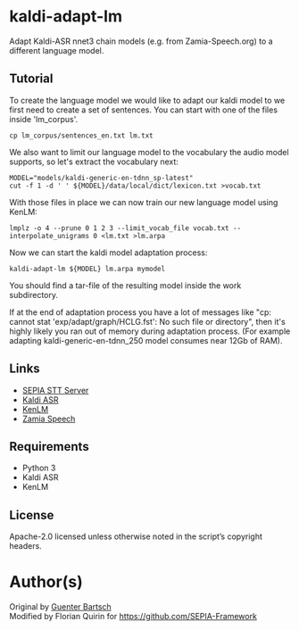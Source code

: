 # kaldi-adapt-lm

Adapt Kaldi-ASR nnet3 chain models (e.g. from Zamia-Speech.org) to a different language model.

## Tutorial

To create the language model we would like to adapt our kaldi model to we first
need to create a set of sentences. You can start with one of the files inside 'lm_corpus'.
```
cp lm_corpus/sentences_en.txt lm.txt
```

We also want to limit our language model to the vocabulary the audio model supports,
so let's extract the vocabulary next:
```
MODEL="models/kaldi-generic-en-tdnn_sp-latest"
cut -f 1 -d ' ' ${MODEL}/data/local/dict/lexicon.txt >vocab.txt
```

With those files in place we can now train our new language model using KenLM:
```
lmplz -o 4 --prune 0 1 2 3 --limit_vocab_file vocab.txt --interpolate_unigrams 0 <lm.txt >lm.arpa
```

Now we can start the kaldi model adaptation process:
```
kaldi-adapt-lm ${MODEL} lm.arpa mymodel
```

You should find a tar-file of the resulting model inside the work subdirectory.  
  
If at the end of adaptation process you have a lot of messages like "cp: cannot stat
'exp/adapt/graph/HCLG.fst': No such file or directory", then it's highly likely you ran out of memory
during adaptation process. (For example adapting kaldi-generic-en-tdnn_250 model consumes near 12Gb
of RAM).

## Links

- [SEPIA STT Server](https://github.com/SEPIA-Framework/sepia-stt-server)
- [Kaldi ASR](http://kaldi-asr.org)
- [KenLM](https://github.com/kpu/kenlm)
- [Zamia Speech](https://zamia-speech.org)

## Requirements

- Python 3
- Kaldi ASR
- KenLM

## License

Apache-2.0 licensed unless otherwise noted in the script’s copyright headers.

# Author(s)

Original by [Guenter Bartsch](https://zamia-speech.org)  
Modified by Florian Quirin for https://github.com/SEPIA-Framework
